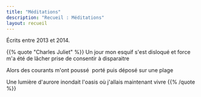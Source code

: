 ```yaml
---
title: "Méditations"
description: "Recueil : Méditations"
layout: recueil
---
```


Écrits entre 2013 et 2014.

{{% quote "Charles Juliet" %}}
Un jour
mon esquif s'est disloqué
et force m'a été
de lâcher prise
de consentir à disparaitre

Alors des courants
m'ont poussé  porté
puis déposé sur une plage

Une lumière d'aurore
inondait l'oasis
où j'allais maintenant
vivre
{{% /quote %}}
